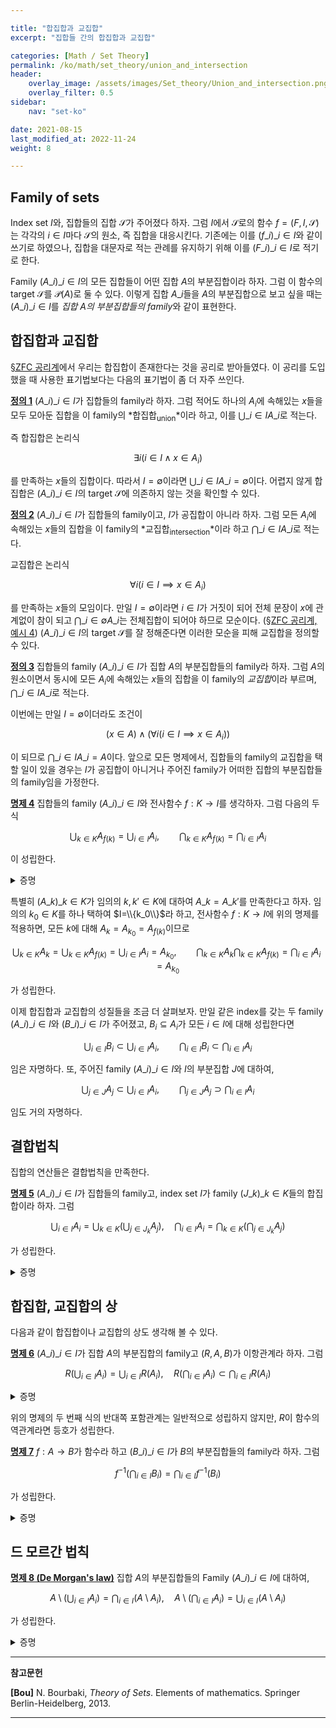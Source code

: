 ```yaml
---

title: "합집합과 교집합"
excerpt: "집합들 간의 합집합과 교집합"

categories: [Math / Set Theory]
permalink: /ko/math/set_theory/union_and_intersection
header:
    overlay_image: /assets/images/Set_theory/Union_and_intersection.png
    overlay_filter: 0.5
sidebar: 
    nav: "set-ko"

date: 2021-08-15
last_modified_at: 2022-11-24
weight: 8

---
```


## Family of sets

Index set $I$와, 집합들의 집합 $\mathcal{S}$가 주어졌다 하자. 그럼 $I$에서 $\mathcal{S}$로의 함수 $f=(F,I,\mathcal{S})$는 각각의 $i\in I$마다 $\mathcal{S}$의 원소, 즉 집합을 대응시킨다. 기존에는 이를 $(f\_i)\_{i\in I}$와 같이 쓰기로 하였으나, 집합을 대문자로 적는 관례를 유지하기 위해 이를 $(F\_i)\_{i\in I}$로 적기로 한다. 

Family $(A\_i)\_{i\in I}$의 모든 집합들이 어떤 집합 $A$의 부분집합이라 하자. 그럼 이 함수의 target $\mathcal{S}$를 $\mathcal{P}(A)$로 둘 수 있다. 이렇게 집합 $A\_i$들을 $A$의 부분집합으로 보고 싶을 때는 $(A\_i)\_{i\in I}$를 *집합 $A$의 부분집합들의 family*와 같이 표현한다.

## 합집합과 교집합

[§ZFC 공리계](/ko/math/set_theory/zfc_axioms)에서 우리는 합집합이 존재한다는 것을 공리로 받아들였다. 이 공리를 도입했을 때 사용한 표기법보다는 다음의 표기법이 좀 더 자주 쓰인다.

<div class="definition" markdown="1">

<ins id="df1">**정의 1**</ins> $(A\_i)\_{i\in I}$가 집합들의 family라 하자. 그럼 <phrase>적어도 하나의 $A_i$에 속해있는 $x$들을 모두 모아둔 집합</phrase>을 이 family의 *합집합<sub>union</sub>*이라 하고, 이를 $\bigcup\_{i\in I}A\_i$로 적는다.

</div>

즉 합집합은 논리식

$$\exists i(i\in I\wedge x\in A_i)$$

를 만족하는 $x$들의 집합이다. 따라서 $I=\emptyset$이라면 $\bigcup\_{i\in I} A\_i=\emptyset$이다. 어렵지 않게 합집합은 $(A\_i)\_{i\in I}$의 target $\mathcal{S}$에 의존하지 않는 것을 확인할 수 있다. 

<div class="definition" markdown="1">

<ins id="df2">**정의 2**</ins> $(A\_i)\_{i\in I}$가 집합들의 family이고, $I$가 공집합이 아니라 하자. 그럼 <phrase>모든 $A_i$에 속해있는 $x$들의 집합</phrase>을 이 family의 *교집합<sub>intersection</sub>*이라 하고 $\bigcap\_{i\in I}A\_i$로 적는다.

</div>

교집합은 논리식

$$\forall i(i\in I\implies x\in A_i)$$

를 만족하는 $x$들의 모임이다. 만일 $I=\emptyset$이라면 $i\in I$가 거짓이 되어 전체 문장이 $x$에 관계없이 참이 되고 $\bigcap\_{i\in\emptyset} A\_i$는 전체집합이 되어야 하므로 모순이다. ([§ZFC 공리계, 예시 4](/ko/math/set_theory/zfc_axioms#ex4)) $(A\_i)\_{i\in I}$의 target $\mathcal{S}$를 잘 정해준다면 이러한 모순을 피해 교집합을 정의할 수 있다.

<div class="definition" markdown="1">

<ins id="df3">**정의 3**</ins> 집합들의 family $(A\_i)\_{i\in I}$가 집합 $A$의 부분집합들의 family라 하자. 그럼 <phrase>$A$의 원소이면서 동시에 모든 $A_i$에 속해있는 $x$들의 집합</phrase>을 이 family의 *교집합*이라 부르며, $\bigcap\_{i\in I}A\_i$로 적는다.

</div>

이번에는 만일 $I=\emptyset$이더라도 조건이 

$$(x\in A)\wedge (\forall i(i\in I\implies x\in A_i))$$

이 되므로 $\bigcap\_{i\in I} A\_i=A$이다. 앞으로 모든 명제에서, 집합들의 family의 교집합을 택할 일이 있을 경우는 $I$가 공집합이 아니거나 주어진 family가 어떠한 집합의 부분집합들의 family임을 가정한다. 

<div class="proposition" markdown="1">

<ins id="pp4">**명제 4**</ins> 집합들의 family $(A\_i)\_{i\in I}$와 전사함수 $f:K\rightarrow I$를 생각하자. 그럼 다음의 두 식

$$\bigcup_{k\in K}A_{f(k)}=\bigcup_{i\in I}A_i,\qquad \bigcap_{k\in K}A_{f(k)}=\bigcap_{i\in I}A_i$$

이 성립한다.

</div>

<details class="proof" markdown="1">
<summary>증명</summary>

우선 $x\in\bigcup\_{i\in I} A\_i$라 하자. 즉 어떤 $i_0\in I$에 대하여 $x\in A_{i_0}$이다. 그런데, $f$는 전사함수이므로 어떤 $k_0\in K$가 존재하여 $i_0=f(k_0)$이고, 따라서 $x\in A\_{f(k_0)}$이므로 $x\in\bigcup\_{k\in K}A\_{f(k)}$이다.  

반대로, 만일 $x\in\bigcup\_{k\in K}A\_{f(k)}$가 성립한다면, 어떤 $k_0\in K$에 대하여 $x\in A\_{f(k_0)}$이다. 그런데 $f(k_0)\in I$이므로, $A\_{f(k_0)}$는 $(A_i)\_{i\in I}$를 구성하는 집합 중 하나이고 따라서 $x\in \bigcup_{i\in I} A_{i}$이다.

이제 두 번째 식을 보여야 한다. 우선 $x\in\bigcap\_{i\in I}A\_i$라 하자. 그럼 모든 $i\in I$에 대하여 $x\in A\_i$이다. 임의의 $k_0\in K$에 대하여 $f(k_0)\in I$이므로, 모든 $k\in K$에 대하여 $x\in A\_{f(k)}$이고 따라서 $x\in \bigcap\_{k\in K}A\_{f(k)}$이다.  
반대로 만일 모든 $k\in K$에 대하여 $x\in A\_{f(k)}$라면, $f$는 전사이므로 모든 $i\in I$에 대해 $x\in A\_{f(k)}$이기도 하다.

</details>

특별히 $(A\_k)\_{k\in K}$가 임의의 $k,k'\in K$에 대하여 $A\_k=A\_{k'}$를 만족한다고 하자. 임의의 $k_0\in K$를 하나 택하여 $I=\\{k_0\\}$라 하고, 전사함수 $f:K\rightarrow I$에 위의 명제를 적용하면, 모든 $k$에 대해 $A_k=A_{k_0}=A_{f(k)}$이므로

$$\bigcup_{k\in K} A_k=\bigcup_{k\in K} A_{f(k)}=\bigcup_{i\in I}A_i=A_{k_0},\qquad \bigcap_{k\in K}A_k\bigcap_{k\in K}A_{f(k)}=\bigcap_{i\in I}A_i=A_{k_0}$$

가 성립한다.

이제 합집합과 교집합의 성질들을 조금 더 살펴보자. 만일 같은 index를 갖는 두 family $(A\_i)\_{i\in I}$와 $(B\_i)\_{i\in I}$가 주어졌고, $B_i\subseteq A_i$가 모든 $i\in I$에 대해 성립한다면 

$$\bigcup_{i\in I} B_i\subset\bigcup_{i\in I} A_i,\qquad \bigcap_{i\in I} B_i\subset\bigcap_{i\in I} A_i$$

임은 자명하다. 또, 주어진 family $(A\_i)\_{i\in I}$와 $I$의 부분집합 $J$에 대하여, 

$$\bigcup_{j\in J}A_j\subset\bigcup_{i\in I} A_i,\qquad\bigcap_{j\in J}A_j\supset\bigcap_{i\in I} A_i$$

임도 거의 자명하다. 

## 결합법칙

집합의 연산들은 결합법칙을 만족한다.

<div class="proposition" markdown="1">

<ins id="df5">**명제 5**</ins>  $(A\_i)\_{i\in I}$가 집합들의 family고, index set $I$가 family $(J\_k)\_{k\in K}$들의 합집합이라 하자. 그럼

$$\bigcup_{i\in I} A_i=\bigcup_{k\in K}\left(\bigcup_{j\in J_k} A_j\right),\quad \bigcap_{i\in I}A_i=\bigcap_{k\in K}\left(\bigcap_{j\in J_k} A_j\right)$$

가 성립한다.
</div>
<details class="proof" markdown="1">
<summary>증명</summary>

우선 합집합에 관한 식부터 보이자. 만일 $x\in \bigcup\_{i\in I}A\_i$라면, 어떠한 $i_0\in I$에 대하여 $x\in A\_{i_0}$이다. 이제 $I=\bigcup\_{k\in K} J\_k$이므로, 어떤 $k_0$가 존재하여 $i_0\in J\_{k_0}$이다. 그럼

$$A_{i_0}=\bigcup_{i\in \{i_0\}}A_i\subset\bigcup_{j\in J_{k_0}} A_j=\bigcup_{k\in\left\{k_0\right\}}\left(\bigcup_{i\in J_k} A_i\right)\subseteq \bigcup_{k\in K}\left(\bigcup_{j\in J_k} A_j\right)$$

이므로 $x\in A\_{i_0}\subseteq \bigcup\_{k\in K}\left(\bigcup\_{j\in J_k} A\_j\right)$이다.  

반대로 만일 $x\in \bigcup\_{k\in K}\left(\bigcup\_{j\in J_k} A_j\right)$이라면, 어떠한 $k_0\in K$에 대하여 $x\in \bigcup\_{j\in J\_{k_0}}A\_j$이고, 따라서 다시 어떤 $i_0\in J\_{k_0}$에 대하여 $x\in A\_{i_0}$이다. 이제 $i_0\in I$이므로 $x\in\bigcup\_{i\in I} A\_i$이다. 

이와 비슷하게 두 번째 식도 보일 수 있다. 만일 $x\in\bigcap\_{i\in I} A\_i$라면, 모든 $i\in I$에 대하여 $x\in A\_i$이다. 임의의 $k\in K$에 대하여 $J\_{k}\subseteq I$이므로, 모든 $i\in I$에 대하여 위의 식이 성립한다는 말은 모든 $j\in J\_{k}$에 대하여 $x\in A\_j$가 성립한다는 말이기도 하다. 임의로 선택된 $k$에 대하여 이것이 성립하므로, 이는 정확히 $x\in\bigcap\_{k\in K}\left(\bigcap\_{j\in J\_{k}}A_j\right)$를 의미한다.

</details>

## 합집합, 교집합의 상

다음과 같이 합집합이나 교집합의 상도 생각해 볼 수 있다.

<div class="proposition" markdown="1">

<ins id="pp6">**명제 6**</ins>  $(A\_i)\_{i\in I}$가 집합 $A$의 부분집합의 family고 $(R,A,B)$가 이항관계라 하자. 그럼

$$R\left(\bigcup_{i\in I} A_i\right)=\bigcup_{i\in I}R(A_i),\quad R\left(\bigcap_{i\in I} A_i\right)\subset\bigcap_{i\in I}R(A_i)$$

</div>
<details class="proof" markdown="1">
<summary>증명</summary>

우선 첫 번째 식을 보이자. 만일 $y\in R\left(\bigcup\_{i\in I}A_i\right)$라면, 적당한 $x\in \bigcup\_{i\in I}A_i$가 존재하여 $(x,y)\in R$이다. 이제 $x\in A_j$라 하면 $y\in R(A_j)$이므로 $y\in\bigcup\_{i\in I}R\left(A_i\right)$가 성립한다. 반대로 만일 $y\in \bigcup\_{i\in I}R\left(A_i\right)$라면 어떤 $j$에 대하여 $y\in R\left(A\_j\right)$이므로, 적당한 $x\in A\_j$가 존재하여 $(x,y)\in R$이다. 따라서 $y\in R\left(\bigcup\_{i\in I} A\_i\right)$가 성립한다.

두 번째 식은 한쪽 방향만 보이면 충분하다. $y\in R\left(\bigcap\_{i\in I}A\_i\right)$라 하자. 그럼 어떤 $x\in\bigcap\_{i\in I}A\_i$가 존재하여 $(x,y)\in R$이다. $x$는 모든 $A\_i$에 속하므로, 우리는 $(x,y)\in R(A\_i)$가 모든 $A\_i$에 대해 성립하는 것을 안다. 즉 $y\in \bigcap\_{i\in I}R\left(A\_i\right)$이다.

</details>

위의 명제의 두 번째 식의 반대쪽 포함관계는 일반적으로 성립하지 않지만, $R$이 함수의 역관계라면 등호가 성립한다.

<div class="proposition" markdown="1">

<ins id="pp7">**명제 7**</ins>  $f:A\rightarrow B$가 함수라 하고 $(B\_i)\_{i\in I}$가 $B$의 부분집합들의 family라 하자. 그럼 
  
  $$f^{-1}\left(\bigcap_{i\in I} B_i\right)=\bigcap_{i\in I} f^{-1}(B_i)$$

가 성립한다. 
</div>

<details class="proof" markdown="1">
<summary>증명</summary>

한쪽 포함관계는 더 일반적인 경우에서 증명하였으므로, 반대쪽 포함관계만 증명하면 충분하다. 

임의의 $x\in\bigcap\_{i\in I} f^{-1}(B\_i)$가 주어졌다 하자. 그럼 모든 $i$에 대하여 $x\in f^{-1}(B_i)$이다. 즉, 모든 $i$에 대해 $(x,y\_i)\in F$이도록 하는 $y\_i\in B\_i$가 존재한다. 그런데 $f$가 함수이므로 그러한 $y\_i$는 유일하다. 이 공통된 값을 $y$라 하면 모든 $i\in I$에 대해 $y\in B\_i$이므로 $y\in\bigcap\_{i\in I} B\_i$이고, 따라서 $f(x)=y$에서 $x\in f^{-1}\left(\bigcap\_{i\in I} B\_i\right)$이다.

</details>

## 드 모르간 법칙

<div class="proposition" markdown="1">

<ins id="pp8">**명제 8 (De Morgan's law)**</ins> 집합 $A$의 부분집합들의 Family $(A\_i)\_{i\in I}$에 대하여, 
  
$$A\setminus \left(\bigcup_{i\in I}A_i\right)=\bigcap_{i\in I}(A\setminus A_i),\quad A\setminus\left(\bigcap_{i\in I} A_i\right)=\bigcup_{i\in I} (A\setminus A_i)$$

가 성립한다.
</div>

<details class="proof" markdown="1">
<summary>증명</summary>

첫 번째 식을 보이기 위해 우선 $x\in A\setminus\left(\bigcup\_{i\in I} A\_i\right)$라 하자. 그럼 $x\in A$이고 $x\not\in\left(\bigcup\_{i\in I} A\_i\right)$이다. 따라서 모든 $i$에 대하여 $x\not\in A_i$이므로, $x\in (A\setminus A_i)$가 모든 $i$에 대하여 성립한다. 즉 $x\in\bigcap\_{i\in I}(A\setminus A\_i)$이다.  
반대로 만일 $x\in\bigcap\_{i\in I} (A\setminus A\_i)$라면, 임의의 $i\in I$에 대하여 $x\in A\setminus A_i$이고, 따라서 모든 $i\in I$에 대하여 $x\not\in A\_i$이다. 이제 $x\not\in\bigcup\_{i\in I} A\_i$이므로 $x\in A\setminus\bigcup\_{i\in I} A_i$이다.

두 번째 식은 등식 $A\setminus(A\setminus X)=X$가 모든 $X\subseteq A$에 대해 성립하므로 첫 번째 식으로부터 자명.

</details>


---
**참고문헌**

**[Bou]** N. Bourbaki, <i>Theory of Sets</i>. Elements of mathematics. Springer Berlin-Heidelberg, 2013.

---